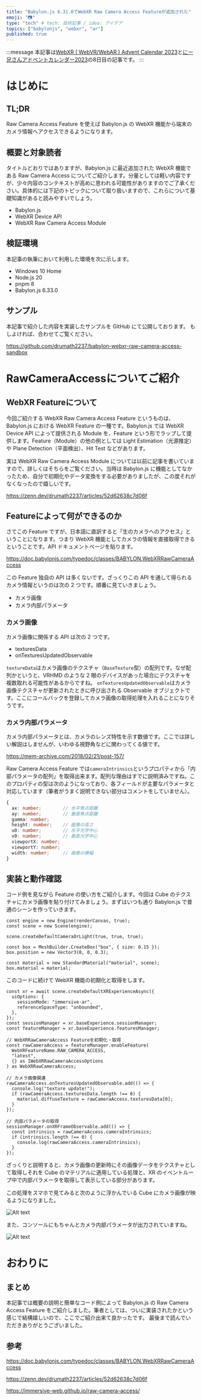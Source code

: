 ```yaml
---
title: "Babylon.js 6.31.0でWebXR Raw Camera Access Featureが追加された"
emoji: "📷"
type: "tech" # tech: 技術記事 / idea: アイデア
topics: ["babylonjs", "webxr", "ar"]
published: true
---
```


:::message
本記事は[WebXR ( WebVR/WebAR ) Advent Calendar 2023](https://adventar.org/calendars/8568)と[にー兄さんアドベントカレンダー2023](https://qiita.com/advent-calendar/2023/ninisan_solo)の8日目の記事です。
:::

# はじめに

## TL;DR

Raw Camera Access Feature を使えば Babylon.js の WebXR 機能から端末のカメラ情報へアクセスできるようになります。

## 概要と対象読者

タイトルどおりではありますが、Babylon.js に最近追加された WebXR 機能である Raw Camera Access についてご紹介します。分量としては軽い内容ですが、少々内容のコンテキストが高めに思われる可能性がありますのでご了承ください。具体的には下記のトピックについて取り扱いますので、これらについて基礎知識があると読みやすいでしょう。

- Babylon.js
- WebXR Device API
- WebXR Raw Camera Access Module

## 検証環境

本記事の執筆において利用した環境を次に示します。

- Windows 10 Home
- Node.js 20
- pnpm 8
- Babylon.js 6.33.0

## サンプル

本記事で紹介した内容を実装したサンプルを GitHub にて公開しております。
もしよければ、合わせてご覧ください。

https://github.com/drumath2237/babylon-webxr-raw-camera-access-sandbox

# RawCameraAccessについてご紹介

## WebXR Featureについて

今回ご紹介する WebXR Raw Camera Access Feature というものは、Babylon.js における WebXR Feature の一種です。Babylon.js では WebXR Device API によって提供される Module を、Feature という形でラップして提供します。Feature（Module）の他の例としては Light Estimation（光源推定）や Plane Detection（平面検出）、Hit Test などがあります。

実は WebXR Raw Camera Access Module については以前に記事を書いていますので、詳しくはそちらをご覧ください。当時は Babylon.js に機能としてなかったため、自分で初期化やデータ変換をする必要がありましたが、この度それがなくなったので嬉しいです。

https://zenn.dev/drumath2237/articles/52d62638c7d06f

## Featureによって何ができるのか

さてこの Feature ですが、日本語に直訳すると「生のカメラへのアクセス」ということになります。つまり WebXR 機能としてカメラの情報を直接取得できるということです。API ドキュメントページを貼ります。

https://doc.babylonjs.com/typedoc/classes/BABYLON.WebXRRawCameraAccess

この Feature 独自の API は多くないです。ざっくりこの API を通して得られるカメラ情報というのは次の 2 つです。順番に見ていきましょう。

- カメラ画像
- カメラ内部パラメータ

### カメラ画像

カメラ画像に関係する API は次の 2 つです。

- texturesData
- onTexturesUpdatedObservable

`textureData`はカメラ画像のテクスチャ（`BaseTexture`型）の配列です。なぜ配列かというと、VRHMD のような 2 眼のデバイスがあった場合にテクスチャを複数取れる可能性があるからですね。
`onTexturesUpdatedObservable`はカメラ画像テクスチャが更新されたときに呼び出される Observable オブジェクトです。ここにコールバックを登録してカメラ画像の取得処理を入れることになりそうです。

### カメラ内部パラメータ

カメラ内部パラメータとは、カメラのレンズ特性を示す数値です。ここでは詳しい解説はしませんが、いわゆる視野角などに関わってくる値です。

https://mem-archive.com/2018/02/21/post-157/

Raw Camera Access Feature では`cameraIntrinsics`というプロパティから「内部パラメータの配列」を取得出来ます。配列な理由はすでに説明済みですね。このプロパティの型は次のようになっており、各フィールドが主要なパラメータと対応しています（筆者がうまく説明できない部分はコメントをしていません）。

```ts
{
  ax: number;        // 水平焦点距離
  ay: number;        // 垂直焦点距離
  gamma: number;
  height: number;    // 画像の高さ
  u0: number;        // 水平光学中心
  v0: number;        // 垂直光学中心
  viewportX: number;
  viewportY: number;
  width: number;     // 画像の横幅
}
```

## 実装と動作確認

コード例を見ながら Feature の使い方をご紹介します。今回は Cube のテクスチャにカメラ画像を貼り付けてみましょう。まずはいつも通り Babylon.js で普通のシーンを作っていきます。

```ts: Cubeだけの簡単なシーン
const engine = new Engine(renderCanvas, true);
const scene = new Scene(engine);

scene.createDefaultCameraOrLight(true, true, true);

const box = MeshBuilder.CreateBox("box", { size: 0.15 });
box.position = new Vector3(0, 0, 0.3);

const material = new StandardMaterial("material", scene);
box.material = material;
```

このコードに続けて WebXR 機能の初期化と取得をします。

```ts:WebXR Featureの初期化と取得
const xr = await scene.createDefaultXRExperienceAsync({
  uiOptions: {
    sessionMode: "immersive-ar",
    referenceSpaceType: "unbounded",
  },
});
const sessionManager = xr.baseExperience.sessionManager;
const featureManager = xr.baseExperience.featuresManager;

// WebXRRawCameraAccess Featureを初期化・取得
const rawCameraAccess = featureManager.enableFeature(
  WebXRFeatureName.RAW_CAMERA_ACCESS,
  "latest",
  {} as IWebXRRawCameraAccessOptions
) as WebXRRawCameraAccess;

// カメラ画像関連
rawCameraAccess.onTexturesUpdatedObservable.add(() => {
  console.log("texture update!");
  if (rawCameraAccess.texturesData.length !== 0) {
    material.diffuseTexture = rawCameraAccess.texturesData[0];
  }
});

// 内部パラメータの取得
sessionManager.onXRFrameObservable.add(() => {
  const intrinsics = rawCameraAccess.cameraIntrinsics;
  if (intrinsics.length !== 0) {
    console.log(rawCameraAccess.cameraIntrinsics);
  }
});
```

ざっくりと説明すると、カメラ画像の更新時にその画像データをテクスチャとして取得しそれを Cube のマテリアルに適用している処理と、XR のイベントループ中で内部パラメータを取得して表示している部分があります。

この処理をスマホで見てみると次のように浮かんでいる Cube にカメラ画像が映るようになりました。

![Alt text](/images/babylon-raw-camera/camera-textur.png)

また、コンソールにもちゃんとカメラ内部パラメータが出力されていますね。

![Alt text](/images/babylon-raw-camera/intrinsics-log.png)

# おわりに

## まとめ

本記事では概要の説明と簡単なコード例によって Babylon.js の Raw Camera Access Feature をご紹介しました。筆者としては、ついに実装されたかという感じで結構嬉しいので、ここでご紹介出来て良かったです。
最後まで読んでいただきありがとうございました。

## 参考

https://doc.babylonjs.com/typedoc/classes/BABYLON.WebXRRawCameraAccess

https://zenn.dev/drumath2237/articles/52d62638c7d06f

https://immersive-web.github.io/raw-camera-access/